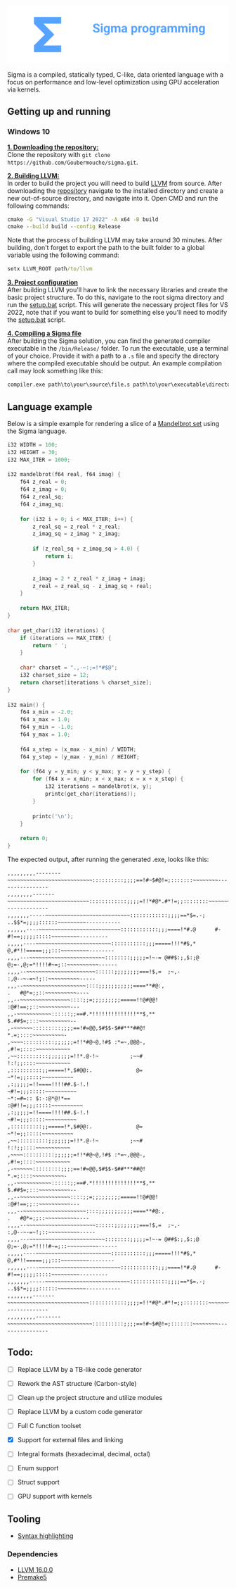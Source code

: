 <p align="center">
 <a href="https://github.com/Goubermouche/sigma">
    <img src="https://github.com/Goubermouche/sigma/blob/3993a0c5c84eeb64d01f3185c3a0b7aa7d470dec/images/banner2.png" alt="sigma logo">
   </a>
</p>
Sigma is a compiled, statically typed, C-like, data oriented language with a focus on performance and low-level optimization using GPU acceleration via kernels.  

## Getting up and running      

### Windows 10       

<ins>**1. Downloading the repository:**</ins>   
Clone the repository with `git clone https://github.com/Goubermouche/sigma.git`.

<ins>**2. Building LLVM:**</ins>   
In order to build the project you will need to build [LLVM](https://github.com/llvm/llvm-project/tree/release/16.x) from source. After downloading the [repository](https://github.com/llvm/llvm-project/tree/release/16.x) navigate to the installed directory and create a new out-of-source directory, and navigate into it. Open CMD and run the following commands: 
```cmd
cmake -G "Visual Studio 17 2022" -A x64 -B build
cmake --build build --config Release
```
Note that the process of building LLVM may take around 30 minutes. After building, don't forget to export the path to the built folder to a global variable using the following command:
```cmd
setx LLVM_ROOT path/to/llvm
```

<ins>**3. Project configuration**</ins>   
After building LLVM you'll have to link the necessary libraries and create the basic project structure. To do this, navigate to the root sigma directory and run the [setup.bat](https://github.com/Goubermouche/sigma/blob/1546a311f1e7280321ca556ac2f5c380e62bd97e/setup.bat) script. This will generate the necessary project files for VS 2022, note that if you want to build for something else you'll need to modify the [setup.bat](https://github.com/Goubermouche/sigma/blob/1546a311f1e7280321ca556ac2f5c380e62bd97e/setup.bat) script. 

<ins>**4. Compiling a Sigma file**</ins>   
After building the Sigma solution, you can find the generated compiler executable in the `/bin/Release/` folder. To run the executable, use a terminal of your choice. Provide it with a path to a `.s` file and specify the directory where the compiled executable should be output. An example compilation call may look something like this: 
```cmd
compiler.exe path\to\your\source\file.s path\to\your\executable\directory
```
## Language example
Below is a simple example for rendering a slice of a [Mandelbrot set](https://en.wikipedia.org/wiki/Mandelbrot_set) using the Sigma language.
```cpp
i32 WIDTH = 100;
i32 HEIGHT = 30;
i32 MAX_ITER = 1000;

i32 mandelbrot(f64 real, f64 imag) {
    f64 z_real = 0;
    f64 z_imag = 0;
    f64 z_real_sq;
    f64 z_imag_sq;

    for (i32 i = 0; i < MAX_ITER; i++) {
        z_real_sq = z_real * z_real;
        z_imag_sq = z_imag * z_imag;

        if (z_real_sq + z_imag_sq > 4.0) {
            return i; 
        }

        z_imag = 2 * z_real * z_imag + imag;
        z_real = z_real_sq - z_imag_sq + real;
    }

    return MAX_ITER;
}

char get_char(i32 iterations) {
    if (iterations == MAX_ITER) {
        return ' ';
    }

    char* charset = ".,-~:;=!*#$@";
    i32 charset_size = 12;
    return charset[iterations % charset_size];
}

i32 main() {
    f64 x_min = -2.0;
    f64 x_max = 1.0;
    f64 y_min = -1.0;
    f64 y_max = 1.0;
    
    f64 x_step = (x_max - x_min) / WIDTH;
    f64 y_step = (y_max - y_min) / HEIGHT;
    
    for (f64 y = y_min; y < y_max; y = y + y_step) {
        for (f64 x = x_min; x < x_max; x = x + x_step) {
            i32 iterations = mandelbrot(x, y);
            printc(get_char(iterations));
        }
    
        printc('\n');
    }
    
    return 0;
}
```
The expected output, after running the generated .exe, looks like this:  
```
,,,,,,,,,--------~~~~~~~~~~~~~~~~~~~~~~~~~~~::::::::::;;;;==!#~$#@!=;:::::::~~~~~~~~----------------
,,,,,,,,-------~~~~~~~~~~~~~~~~~~~~~~~~~~::::::::::::;;;;=!!*#@*.#*!=;;::::::::~~~~~~~--------------
,,,,,,,-----~~~~~~~~~~~~~~~~~~~~~~~~~~~::::::::::::;;;;==*$=.-; ..$$*=;;;;::::::~~~~~~~~~-----------
,,,,,,----~~~~~~~~~~~~~~~~~~~~~~~~~~::::::::::::;;;====!*#.@      #-#!==;;;;;:::::~~~~~~~~~---------
,,,,,----~~~~~~~~~~~~~~~~~~~~~~~~:::::::::::;;;=====!!!*#$,*      @,#*!!=====;;;:::~~~~~~~~~--------
,,,,---~~~~~~~~~~~~~~~~~~~~~~~~::::::::;;;;;=!~-= @##$:;,$:;@    @;=-,@;=*!!!!#~=;::~~~~~~~~~~------
,,,,--~~~~~~~~~~~~~~~~~~~~~~::::::;;;;;;;;===!$,=  ;~,-                 :,@--~-=~!;::~~~~~~~~~~-----
,,,--~~~~~~~~~~~~~~~~~~~~::::;;;;;;;;;;;====**#@:,                        .   #@*=;;::~~~~~~~~~~----
,,--~~~~~~~~~~~~~~~~::::;;=;;;;;;;;;=====!!@#@@!                             :@#!==;;::~~~~~~~~~~---
,,-~~~~~~~~~~~::::::;;==#.*!!!!!!!!!!!!!!**$,**                               $.##$=;:::~~~~~~~~~~--
,-~~~~~~:::::::::;;;;==!#=@@,$#$$-$##***##@!                                     *.=;::::~~~~~~~~~~-
,~~~~::::::::::;;;;;;=!!*#@~@,!#$ :*=~,@@@-,                                    ,#!=;::::~~~~~~~~~~~
,~~::::::::::;;;;;;;=!!*.@-!~          ;~~#                                     !:!;;::::~~~~~~~~~~~
,::::::::::;;=====!*,$#@@:.              @=                                    ~*!=;;:::::~~~~~~~~~~
,:;;;;;=!!====!!!!##.$-!.!                                                    ~#!=;;;:::::~~~~~~~~~~
~*:=#=:: $:-:@*@!*==                                                        :@#!!=;;;:::::~~~~~~~~~~
,:;;;;;=!!====!!!!##.$-!.!                                                    ~#!=;;;:::::~~~~~~~~~~
,::::::::::;;=====!*,$#@@:.              @=                                    ~*!=;;:::::~~~~~~~~~~
,~~::::::::::;;;;;;;=!!*.@-!~          ;~~#                                     !:!;;::::~~~~~~~~~~~
,~~~~::::::::::;;;;;;=!!*#@~@,!#$ :*=~,@@@-,                                    ,#!=;::::~~~~~~~~~~~
,-~~~~~~:::::::::;;;;==!#=@@,$#$$-$##***##@!                                     *.=;::::~~~~~~~~~~-
,,-~~~~~~~~~~~::::::;;==#.*!!!!!!!!!!!!!!**$,**                               $.##$=;:::~~~~~~~~~~--
,,--~~~~~~~~~~~~~~~~::::;;=;;;;;;;;;=====!!@#@@!                             :@#!==;;::~~~~~~~~~~---
,,,--~~~~~~~~~~~~~~~~~~~~::::;;;;;;;;;;;====**#@:,                        .   #@*=;;::~~~~~~~~~~----
,,,,--~~~~~~~~~~~~~~~~~~~~~~::::::;;;;;;;;===!$,=  ;~,-                 :,@--~-=~!;::~~~~~~~~~~-----
,,,,---~~~~~~~~~~~~~~~~~~~~~~~~::::::::;;;;;=!~-= @##$:;,$:;@    @;=-,@;=*!!!!#~=;::~~~~~~~~~~------
,,,,,----~~~~~~~~~~~~~~~~~~~~~~~~:::::::::::;;;=====!!!*#$,*      @,#*!!=====;;;:::~~~~~~~~~--------
,,,,,,----~~~~~~~~~~~~~~~~~~~~~~~~~~::::::::::::;;;====!*#.@      #-#!==;;;;;:::::~~~~~~~~~---------
,,,,,,,-----~~~~~~~~~~~~~~~~~~~~~~~~~~~::::::::::::;;;;==*$=.-; ..$$*=;;;;::::::~~~~~~~~~-----------
,,,,,,,,-------~~~~~~~~~~~~~~~~~~~~~~~~~~::::::::::::;;;;=!!*#@*.#*!=;;::::::::~~~~~~~--------------
,,,,,,,,,--------~~~~~~~~~~~~~~~~~~~~~~~~~~~::::::::::;;;;==!#~$#@!=;:::::::~~~~~~~~----------------
```
## Todo: 
- [ ] Replace LLVM by a TB-like code generator
- [ ] Rework the AST structure (Carbon-style)
     
- [ ] Clean up the project structure and utilize modules 
- [ ] Replace LLVM by a custom code generator
- [ ] Full C function toolset
- [X] Support for external files and linking
- [ ] Integral formats (hexadecimal, decimal, octal)
- [ ] Enum support
- [ ] Struct support
- [ ] GPU support with kernels 
## Tooling
- [Syntax highlighting](https://github.com/Goubermouche/sigma-syntax-highlighter)

### Dependencies 
- [LLVM 16.0.0](https://github.com/llvm/llvm-project/tree/release/16.x)
- [Premake5](https://github.com/premake/premake-core)
